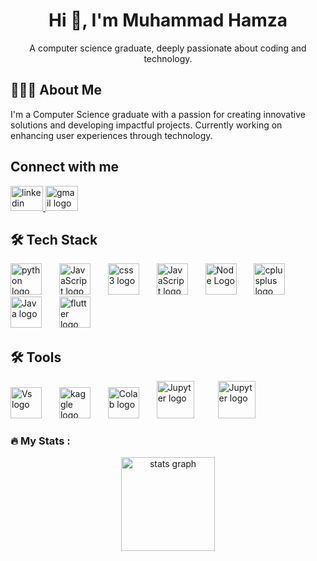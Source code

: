 <h1 align="center">Hi 👋, I'm Muhammad Hamza</h1>

<p align="center">A computer science graduate, deeply passionate about coding and technology.</p>

<h2 align="left">👨🏻‍💻  About Me</h2>
<p> I'm a Computer Science graduate with a passion for creating innovative solutions and developing impactful projects. Currently working on enhancing user experiences through technology.</p>

<h2 align="left">Connect with me</h2>

<div align="left">
  <a href="https://www.linkedin.com/in/muhammad-hamza55" target="_blank">
    <img src="https://raw.githubusercontent.com/maurodesouza/profile-readme-generator/master/src/assets/icons/social/linkedin/default.svg" width="52" height="40" alt="linkedin logo"  />
  </a>
  <a href="mailto:syedhamzatahir.ht@gmail.com" target="_blank">
    <img src="https://raw.githubusercontent.com/maurodesouza/profile-readme-generator/master/src/assets/icons/social/gmail/default.svg" width="52" height="40" alt="gmail logo"  />
  </a>
</div>

<h2 align="left">🛠 Tech Stack</h2>

<div align="left">
  <img src="https://cdn.jsdelivr.net/gh/devicons/devicon/icons/python/python-original.svg" height="50" alt="python logo"  />
  <img width="20" />
  <img src="https://upload.wikimedia.org/wikipedia/commons/thumb/6/61/HTML5_logo_and_wordmark.svg/480px-HTML5_logo_and_wordmark.svg.png" height="50" alt="JavaScript logo"  />
  <img width="20" />
  <img src="https://cdn.jsdelivr.net/gh/devicons/devicon/icons/css3/css3-original.svg" height="50" alt="css3 logo"  />
  <img width="20" />
  <img src="https://www.svgrepo.com/show/452045/js.svg" height="50" alt="JavaScript logo"  />
  <img width="20" />
  <img src="https://e7.pngegg.com/pngimages/306/37/png-clipart-node-js-logo-node-js-javascript-web-application-express-js-computer-software-others-miscellaneous-text.png" height="50" alt="Node Logo"  />
  <img width="20" />
  <img src="https://cdn.jsdelivr.net/gh/devicons/devicon/icons/cplusplus/cplusplus-original.svg" height="50" alt="cplusplus logo"  />
  <img width="20" />
  <img src="https://www.svgrepo.com/show/184143/java.svg" height="50" alt="Java logo"  />
  <img width="20" />
  <img src="https://cdn.jsdelivr.net/gh/devicons/devicon/icons/flutter/flutter-original.svg" height="50" alt="flutter logo"  />
  <img width="20" />


</div>

<h2 align="left">🛠 Tools </h2>


<div align="left">
  <img src="https://th.bing.com/th/id/OIP.74fMc7yMlp6VN4JaF2AvHQHaHa?w=800&h=800&rs=1&pid=ImgDetMain" height="50" alt="Vs logo"  />
  <img width="20" />
  <img src="https://th.bing.com/th/id/R.f99d00d5ad7a8ba83fba26029db97c9a?rik=3xw2UMfrGqGoUA&pid=ImgRaw&r=0" height="50" alt="kaggle logo"  />
  <img width="20" />
  <img src="https://th.bing.com/th/id/OIP.laYIzRY2A-jpnBA2rO2jSQAAAA?rs=1&pid=ImgDetMain" height="50" alt="Colab logo"  />
  <img width="20" />
  <img src="https://gitlab.com/uploads/-/system/project/avatar/30382958/jupyter.png" height="60" alt="Jupyter logo"  />
  <img width="30" />
  <img src="https://cdn.jsdelivr.net/gh/devicons/devicon@latest/icons/git/git-original-wordmark.svg" height="60" alt="Jupyter logo"  />
  <img width="30" />

</div>



<h3 align="left">🔥 My Stats :</h3>

<div align="center">
  <img src="https://github-readme-stats.vercel.app/api?username=hamza-tahir55&hide_title=false&hide_rank=false&show_icons=true&include_all_commits=true&count_private=true&disable_animations=false&theme=dracula&locale=en&hide_border=false&order=1" height="150" alt="stats graph"  />
</div>
